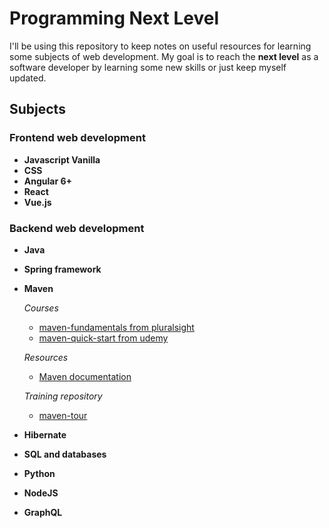 # Programming Next Level

I'll be using this repository to keep notes on useful resources for learning some subjects of web development. My goal is to reach the __next level__ as a software developer by learning some new skills or just keep myself updated.

## Subjects

### Frontend web development
  
  - **Javascript Vanilla**
  - **CSS**
  - **Angular 6+**
  - **React**
  - **Vue.js**

### Backend web development

  - **Java**
  - **Spring framework**
  - **Maven**

      _Courses_
      - [maven-fundamentals from pluralsight](https://app.pluralsight.com/library/courses/maven-fundamentals)
      - [maven-quick-start from udemy](https://www.udemy.com/maven-quick-start/)

      _Resources_
      - [Maven documentation](https://maven.apache.org/what-is-maven.html)

      _Training repository_
      - [maven-tour](https://github.com/thiagobitencourt/maven-tour)

  - **Hibernate**
  - **SQL and databases**
  - **Python**
  - **NodeJS**
  - **GraphQL**